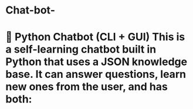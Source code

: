 # Chat-bot-
# 🤖 Python Chatbot (CLI + GUI)  This is a **self-learning chatbot** built in Python that uses a JSON knowledge base.   It can answer questions, learn new ones from the user, and has both:
